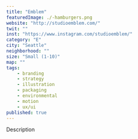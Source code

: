 ```yaml
---
title: "Emblem"
featuredImage: ./-hamburgers.png
website: "http://studioemblem.com/"
twit: ""
inst: "https://www.instagram.com/studioemblem/"
category: "E"
city: "Seattle"
neighborhood: ""
size: "Small (1-10)"
map: ""
tags:
    - branding
    - strategy
    - illustration
    - packaging
    - environmental
    - motion
    - ux/ui
published: true
---
```


Description
